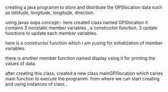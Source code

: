 
 creating a java programm to store and distribute the GPSlocation data such as lattitude, longitude, longitude, direction.

using javas oops concept:-  here created class named GPSlocation it contains 3 nonstatic member variables , a constructor function, 3 update functions to update each member variables.

here is a constructor function which i am yusing for initialization of member variables.

there is another member function named display using it for printing the values of data.

after creating this class, created a new class mainGPSlocation which caries main function to execute the programm.
from where we can start creating and using instances of class.. 